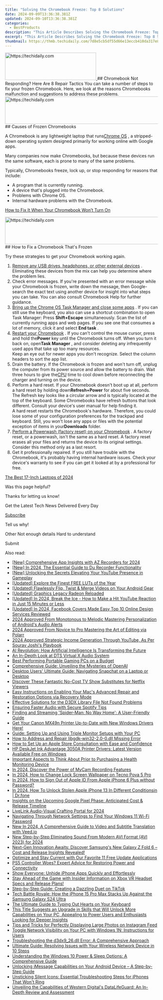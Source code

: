 ```yaml
---
title: "Solving the Chromebook Freeze: Top 8 Solutions"
date: 2024-09-09T13:36:38.381Z
updated: 2024-09-10T13:36:38.381Z
categories:
  - BestProducts
description: "This Article Describes Solving the Chromebook Freeze: Top 8 Solutions"
excerpt: "This Article Describes Solving the Chromebook Freeze: Top 8 Solutions"
thumbnail: https://thmb.techidaily.com/7d8e5cb5df55d66e13eccb410da317e8e46922b45efc55e50a00217c7dbf8c3a.png
---
```


<!-- affiliate ads begin -->
<a href="https://aligracehair.sjv.io/c/5597632/2135413/19272" target="_top" id="2135413">
  <img src="//a.impactradius-go.com/display-ad/19272-2135413" border="0" alt="https://techidaily.com" width="300" height="90"/>
</a>
<img height="0" width="0" src="https://aligracehair.sjv.io/i/5597632/2135413/19272" style="position:absolute;visibility:hidden;" border="0" />
<!-- affiliate ads end -->
## Chromebook Not Responding? Here Are 8 Repair Tactics
 You can take a number of steps to fix your frozen Chromebook. Here, we look at the reasons Chromebooks malfunction and suggestions to address these problems.

<!-- affiliate ads begin -->
<a href="https://appsumo.8odi.net/c/5597632/2123740/7443" target="_top" id="2123740">
  <img src="//a.impactradius-go.com/display-ad/7443-2123740" border="0" alt="https://techidaily.com" width="728" height="90"/>
</a>
<img height="0" width="0" src="https://appsumo.8odi.net/i/5597632/2123740/7443" style="position:absolute;visibility:hidden;" border="0" />
<!-- affiliate ads end -->
## Causes of Frozen Chromebooks

 A Chromebook is any lightweight laptop that runs[Chrome OS](https://www.lifewire.com/google-chrome-os-1616448) , a stripped-down operating system designed primarily for working online with Google apps.

 Many companies now make Chromebooks, but because these devices run the same software, each is prone to many of the same problems.

 Typically, Chromebooks freeze, lock up, or stop responding for reasons that include:

* A program that is currently running.
* A device that's plugged into the Chromebook.
* Problems with Chrome OS.
* Internal hardware problems with the Chromebook.

[How to Fix It When Your Chromebook Won’t Turn On](https://www.lifewire.com/fix-a-chromebook-that-wont-turn-on-4802489)

<!-- affiliate ads begin -->
<a href="https://ephamedtechinc.pxf.io/c/5597632/2130533/26400" target="_top" id="2130533">
  <img src="//a.impactradius-go.com/display-ad/26400-2130533" border="0" alt="https://techidaily.com" width="728" height="90"/>
</a>
<img height="0" width="0" src="https://ephamedtechinc.pxf.io/i/5597632/2130533/26400" style="position:absolute;visibility:hidden;" border="0" />
<!-- affiliate ads end -->
## How to Fix a Chromebook That's Frozen

 Try these strategies to get your Chromebook working again.

1. [Remove any USB drives, headphones, or other external devices](https://www.lifewire.com/eject-flash-drive-from-chromebook-4782831) . Eliminating these devices from the mix can help you determine where the problem lies.
2. Check error messages. If you're presented with an error message while your Chromebook is frozen, write down the message, then Google-search the exact text using another device for insight into what steps you can take. You can also consult Chromebook Help for further guidance.
3. [Bring up the Chrome OS Task Manager and close some apps](https://www.lifewire.com/google-chrome-task-manager-4103619) . If you can still use the keyboard, you also can use a shortcut combination to open Task Manager: Press **Shift+Escape** simultaneously. Scan the list of currently running apps and web pages. If you see one that consumes a lot of memory, click it and select **End task** .
4. [Restart your Chromebook](https://www.lifewire.com/how-to-restart-a-chromebook-4771931) . If you can't control the mouse cursor, press and hold the**Power** key until the Chromebook turns off. When you turn it back on, open**Task Manager** , and consider deleting any infrequently used apps that take up too many resources.  
 Keep an eye out for newer apps you don't recognize. Select the column headers to sort the app list.
5. Drain the battery. If the Chromebook is frozen and won't turn off, unplug the computer from its power source and allow the battery to drain. Wait three hours to give the[CPU](https://www.lifewire.com/what-is-a-cpu-2618150) time to cool down before reconnecting the charger and turning on the device.
6. Perform a hard reset. If your Chromebook doesn't boot up at all, perform a hard reset by holding down**Refresh+Power** for about five seconds.  
 The Refresh key looks like a circular arrow and is typically located at the top of the keyboard. Some Chromebooks have refresh buttons that look different. Consult your device's user manual for help finding it.  
 A hard reset restarts the Chromebook's hardware. Therefore, you could lose some of your configuration preferences for the trackpad and keyboard. Still, you won't lose any apps or files with the potential exception of items in your**Downloads** folder.
7. [Perform a Powerwash (factory reset) on your Chromebook](https://www.lifewire.com/how-to-powerwash-chromebook-4687496) . A factory reset, or a powerwash, isn't the same as a hard reset. A factory reset erases all your files and returns the device to its original settings.  
Consider this method only as a last resort.
8. Get it professionally repaired. If you still have trouble with the Chromebook, it's probably having internal hardware issues. Check your device's warranty to see if you can get it looked at by a professional for free.

[The Best 17-Inch Laptops of 2024](https://www.lifewire.com/best-17-inch-laptops-832683)

Was this page helpful?

Thanks for letting us know!

 Get the Latest Tech News Delivered Every Day

[Subscribe](https://www.lifewire.com/#)

Tell us why!

 Other  Not enough details  Hard to understand

 Submit

<ins class="adsbygoogle"
     style="display:block"
     data-ad-format="autorelaxed"
     data-ad-client="ca-pub-7571918770474297"
     data-ad-slot="1223367746"></ins>



<ins class="adsbygoogle"
     style="display:block"
     data-ad-client="ca-pub-7571918770474297"
     data-ad-slot="8358498916"
     data-ad-format="auto"
     data-full-width-responsive="true"></ins>

<span class="atpl-alsoreadstyle">Also read:</span>
<div><ul>
<li><a href="https://video-screen-grab.techidaily.com/new-comprehensive-app-insights-with-az-recorders-for-2024/"><u>[New] Comprehensive App Insights with AZ Recorders for 2024</u></a></li>
<li><a href="https://video-capture.techidaily.com/new-in-2024-the-essential-guide-to-du-recorder-functionality/"><u>[New] In 2024, The Essential Guide to Du Recorder Functionality</u></a></li>
<li><a href="https://facebook-video-footage.techidaily.com/new-unlocking-the-secrets-elevating-your-youtube-presence-in-gameplay/"><u>[New] Unlocking the Secrets Elevating Your YouTube Presence in Gameplay</u></a></li>
<li><a href="https://some-knowledge.techidaily.com/updated-explore-the-finest-free-luts-of-the-year/"><u>[Updated] Explore the Finest FREE LUTs of the Year</u></a></li>
<li><a href="https://some-knowledge.techidaily.com/updated-flawlessly-flip-twist-and-merge-videos-on-your-android-gear/"><u>[Updated] Flawlessly Flip, Twist & Merge Videos on Your Android Gear</u></a></li>
<li><a href="https://visual-screen-recording.techidaily.com/updated-graphics-legacy-radeon-reloaded/"><u>[Updated] Graphics Legacy Radeon Reloaded</u></a></li>
<li><a href="https://facebook-record-videos.techidaily.com/updated-in-2024-break-the-ice-how-to-make-a-hit-youtube-reaction-in-just-15-minutes-or-less/"><u>[Updated] In 2024, Break the Ice - How to Make a Hit YouTube Reaction in Just 15 Minutes or Less</u></a></li>
<li><a href="https://facebook-videos.techidaily.com/updated-in-2024-facebook-covers-made-easy-top-10-online-design-services-reviewed/"><u>[Updated] In 2024, Facebook Covers Made Easy Top 10 Online Design Services Reviewed</u></a></li>
<li><a href="https://some-techniques.techidaily.com/2024-approved-from-monotonous-to-melodic-mastering-personalization-of-androids-audio-alerts/"><u>2024 Approved From Monotonous to Melodic Mastering Personalization of Android's Audio Alerts</u></a></li>
<li><a href="https://article-helps.techidaily.com/2024-approved-from-novice-to-pro-mastering-the-art-of-editing-via-polarr/"><u>2024 Approved From Novice to Pro Mastering the Art of Editing via Polarr</u></a></li>
<li><a href="https://youtube-help.techidaily.com/2024-approved-strategic-income-generation-through-youtube-as-per-sourav-joshis-playbook/"><u>2024 Approved Strategic Income Generation Through YouTube, As Per Sourav Joshi's Playbook</u></a></li>
<li><a href="https://techtrends.techidaily.com/ai-revolution-how-artificial-intelligence-is-transforming-the-future/"><u>AI Revolution: How Artificial Intelligence Is Transforming the Future</u></a></li>
<li><a href="https://technical-tips.techidaily.com/an-in-depth-look-at-dts-virtual-x-audio-system/"><u>An In-Depth Look at DTS Virtual X Audio System</u></a></li>
<li><a href="https://technical-tips.techidaily.com/best-performing-portable-gaming-pcs-on-a-budget/"><u>Best Performing Portable Gaming PCs on a Budget</u></a></li>
<li><a href="https://tech-haven.techidaily.com/comprehensive-guide-unveiling-the-mysteries-of-openai/"><u>Comprehensive Guide: Unveiling the Mysteries of OpenAI</u></a></li>
<li><a href="https://technical-tips.techidaily.com/desktop-users-ultimate-guide-navigating-snapchat-on-a-laptop-or-desktop/"><u>Desktop Users' Ultimate Guide: Navigating Snapchat on a Laptop or Desktop</u></a></li>
<li><a href="https://technical-tips.techidaily.com/discover-these-fantastic-no-cost-tv-show-substitutes-for-netflix-viewers/"><u>Discover These Fantastic No-Cost TV Show Substitutes for Netflix Viewers</u></a></li>
<li><a href="https://technical-tips.techidaily.com/easy-instructions-on-enabling-your-macs-advanced-repair-and-restoration-options-via-recovery-mode/"><u>Easy Instructions on Enabling Your Mac's Advanced Repair and Restoration Options via Recovery Mode</u></a></li>
<li><a href="https://technical-tips.techidaily.com/effective-solutions-for-the-d3dx-library-file-not-found-problems/"><u>Effective Solutions for the D3DX Library File Not Found Problems</u></a></li>
<li><a href="https://extra-information.techidaily.com/ensuring-faster-audio-with-secure-spotify-tips/"><u>Ensuring Faster Audio with Secure Spotify Tips</u></a></li>
<li><a href="https://technical-tips.techidaily.com/finding-and-streaming-spider-man-no-way-home-a-user-friendly-guide/"><u>Finding and Streaming 'Spider-Man: No Way Home': A User-Friendly Guide</u></a></li>
<li><a href="https://hardware-help.techidaily.com/get-your-canon-mx49n-printer-up-to-date-with-new-windows-drivers-here/"><u>Get Your Canon MX49n Printer Up-to-Date with New Windows Drivers Here!</u></a></li>
<li><a href="https://technical-tips.techidaily.com/guide-setting-up-and-using-triple-monitor-setups-with-your-pc/"><u>Guide: Setting Up and Using Triple Monitor Setups with Your PC</u></a></li>
<li><a href="https://technical-tips.techidaily.com/how-to-address-and-repair-libgdk-win32-20-0dll-missing-error/"><u>How to Address and Repair libgdk-win32-2.0-0.dll Missing Error</u></a></li>
<li><a href="https://technical-tips.techidaily.com/how-to-set-up-an-apple-store-consultation-with-ease-and-confidence/"><u>How to Set Up an Apple Store Consultation with Ease and Confidence</u></a></li>
<li><a href="https://win-amazing.techidaily.com/hp-deskjet-ink-advantage-3050a-printer-drivers-latest-version-available-free-on-windows/"><u>HP DeskJet Ink Advantage 3050A Printer Drivers: Latest Version Available Free on Windows</u></a></li>
<li><a href="https://technical-tips.techidaily.com/important-aspects-to-think-about-prior-to-purchasing-a-health-monitoring-device/"><u>Important Aspects to Think About Prior to Purchasing a Health Monitoring Device</u></a></li>
<li><a href="https://desktop-recording.techidaily.com/in-2024-discover-the-power-of-mycam-recording-features/"><u>In 2024, Discover the Power of MyCam Recording Features</u></a></li>
<li><a href="https://unlock-android.techidaily.com/in-2024-how-to-change-lock-screen-wallpaper-on-tecno-pova-5-pro-by-drfone-android/"><u>In 2024, How to Change Lock Screen Wallpaper on Tecno Pova 5 Pro</u></a></li>
<li><a href="https://apple-account.techidaily.com/in-2024-how-to-sign-out-of-apple-id-from-apple-iphone-6-plus-without-password-by-drfone-ios/"><u>In 2024, How to Sign Out of Apple ID From Apple iPhone 6 Plus without Password?</u></a></li>
<li><a href="https://iphone-unlock.techidaily.com/in-2024-how-to-unlock-stolen-apple-iphone-13-in-different-conditionsin-drfone-by-drfone-ios/"><u>In 2024, How To Unlock Stolen Apple iPhone 13 In Different Conditionsin | Dr.fone</u></a></li>
<li><a href="https://technical-tips.techidaily.com/insights-on-the-upcoming-google-pixel-phase-anticipated-cost-and-release-timeline/"><u>Insights on the Upcoming Google Pixel Phase: Anticipated Cost & Release Timeline</u></a></li>
<li><a href="https://fox-http.techidaily.com/livelink-audio-visual-crafting-portal-for-2024/"><u>LiveLink Audio-Visual Crafting Portal for 2024</u></a></li>
<li><a href="https://technical-tips.techidaily.com/navigating-through-network-settings-to-find-your-windows-11-wi-fi-password/"><u>Navigating Through Network Settings to Find Your Windows 11 Wi-Fi Password</u></a></li>
<li><a href="https://ai-video.techidaily.com/new-in-2024-a-comprehensive-guide-to-video-and-subtitle-translation-with-veedio/"><u>New In 2024, A Comprehensive Guide to Video and Subtitle Translation with Veed.io</u></a></li>
<li><a href="https://audio-shaping.techidaily.com/new-step-by-step-eliminating-sound-from-modern-avi-format-avi-2023-for-2024/"><u>New Step-by-Step Eliminating Sound From Modern AVI Format (AVI 2023) for 2024</u></a></li>
<li><a href="https://technical-tips.techidaily.com/next-gen-innovation-awaits-discover-samsungs-new-galaxy-z-fold-6-cost-and-release-insights-revealed/"><u>Next-Gen Innovation Awaits: Discover Samsung's New Galaxy Z Fold 6 – Cost and Release Insights Revealed!</u></a></li>
<li><a href="https://technical-tips.techidaily.com/optimize-and-stay-current-with-our-favorite-11-free-update-applications/"><u>Optimize and Stay Current with Our Favorite 11 Free Update Applications</u></a></li>
<li><a href="https://technical-tips.techidaily.com/ps5-controller-woes-expert-advice-for-restoring-power-and-connectivity/"><u>PS5 Controller Woes? Expert Advice for Restoring Power and Connectivity</u></a></li>
<li><a href="https://technical-tips.techidaily.com/show-everyone-unhide-iphone-apps-quickly-and-effortlessly/"><u>Show Everyone: Unhide iPhone Apps Quickly and Effortlessly</u></a></li>
<li><a href="https://technical-tips.techidaily.com/stay-ahead-of-the-game-with-insider-information-on-xbox-vr-headset-specs-and-release-plans/"><u>Stay Ahead of the Game with Insider Information on Xbox VR Headset Specs and Release Plans!</u></a></li>
<li><a href="https://technical-tips.techidaily.com/step-by-step-guide-creating-a-dazzling-duet-on-tiktok/"><u>Step-by-Step Guide: Creating a Dazzling Duet on TikTok</u></a></li>
<li><a href="https://technical-tips.techidaily.com/tech-battle-royale-how-the-iphone-15-pro-max-stacks-up-against-the-samsung-galaxy-s24-ultra/"><u>Tech Battle Royale: How the iPhone 15 Pro Max Stacks Up Against the Samsung Galaxy S24 Ultra</u></a></li>
<li><a href="https://technical-tips.techidaily.com/the-ultimate-guide-to-typing-out-hearts-on-your-keyboard/"><u>The Ultimate Guide to Typing Out Hearts on Your Keyboard</u></a></li>
<li><a href="https://technical-tips.techidaily.com/this-title-suggests-an-upgrade-in-skills-that-will-unlock-more-capabilities-on-your-pc-appealing-to-power-users-and-enthusiasts-looking-for-deeper-insights.79/"><u>This Title Suggests an Upgrade in Skills that Will Unlock More Capabilities on Your PC, Appealing to Power Users and Enthusiasts Looking for Deeper Insights</u></a></li>
<li><a href="https://technical-tips.techidaily.com/tips-and-tricks-for-perfectly-displaying-large-photos-on-instagram-feed/"><u>Tips and Tricks for Perfectly Displaying Large Photos on Instagram Feed</u></a></li>
<li><a href="https://technical-tips.techidaily.com/toggle-network-visibility-on-your-pc-with-windows-1n-instructions-for-users/"><u>Toggle Network Visibility on Your PC with Windows 1N: Instructions for Users</u></a></li>
<li><a href="https://technical-tips.techidaily.com/troubleshooting-the-d3dx926dll-error-a-comprehensive-approach/"><u>Troubleshooting the d3dx9_26.dll Error: A Comprehensive Approach</u></a></li>
<li><a href="https://technical-tips.techidaily.com/ultimate-guide-resolving-issues-with-your-wireless-network-device-in-10-steps/"><u>Ultimate Guide: Resolving Issues with Your Wireless Network Device in 10 Steps</u></a></li>
<li><a href="https://technical-tips.techidaily.com/understanding-the-windows-10-power-and-sleep-options-a-comprehensive-guide/"><u>Understanding the Windows 10 Power & Sleep Options: A Comprehensive Guide</u></a></li>
<li><a href="https://technical-tips.techidaily.com/unlocking-imessage-capabilities-on-your-android-device-a-step-by-step-guide/"><u>Unlocking iMessage Capabilities on Your Android Device – A Step-by-Step Guide</u></a></li>
<li><a href="https://fox-that.techidaily.com/unsticking-silent-icons-essential-troubleshooting-steps-for-iphones-that-wont-ring/"><u>Unsticking Silent Icons: Essential Troubleshooting Steps for iPhones That Won't Ring</u></a></li>
<li><a href="https://technical-tips.techidaily.com/unveiling-the-capabilities-of-western-digitals-datalifeguard-an-in-depth-review-and-assessment/"><u>Unveiling the Capabilities of Western Digital's DataLifeGuard: An In-Depth Review and Assessment</u></a></li>
</ul></div>
